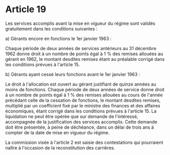 # Article 19

Les services accomplis avant la mise en vigueur du régime sont validés gratuitement dans les conditions suivantes :

a) Gérants encore en fonctions le 1er janvier 1963 :

Chaque période de deux années de services antérieurs au 31 décembre 1962 donne droit à un nombre de points égal à 1 % des remises allouées au gérant en 1962, le montant desdites remises étant au préalable corrigé dans les conditions prévues à l'article 15.

b) Gérants ayant cessé leurs fonctions avant le 1er janvier 1963 :

Le droit à l'allocation est ouvert au gérant justifiant de quinze années au moins de fonctions. Chaque période de deux années de service donne droit à un nombre de points égal à 1 % des remises allouées au cours de l'année précédant celle de la cessation de fonctions, le montant desdites remises, multiplié par un coefficient fixé par le ministre des finances et des affaires économiques, étant corrigé dans les conditions prévues à l'article 15. La liquidation ne peut être opérée que sur demande de l'intéressé, accompagnée de la justification des services accomplis. Cette demande doit être présentée, à peine de déchéance, dans un délai de trois ans à compter de la date de mise en vigueur du régime.

La commission visée à l'article 2 est saisie des contestations qui pourraient naître à l'occasion de la reconstitution des carrières.
